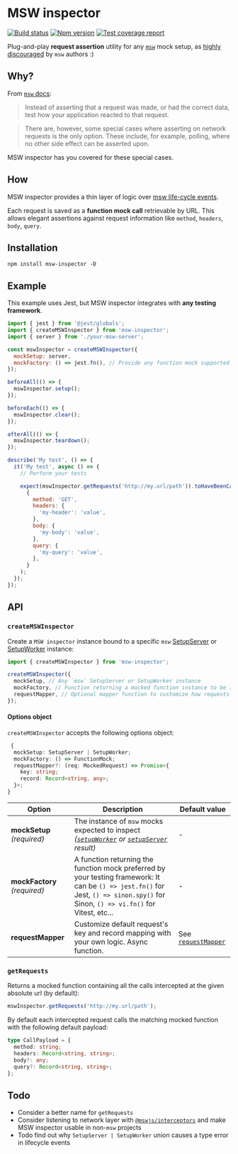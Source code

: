 # MSW inspector

[![Build status][ci-badge]][ci]
[![Npm version][npm-version-badge]][npm]
[![Test coverage report][coveralls-badge]][coveralls]

Plug-and-play **request assertion** utility for any [`msw`][msw] mock setup, as [highly discouraged][msw-docs-request-assertions] by `msw` authors :)

## Why?

From [`msw` docs][msw-docs-request-assertions]:

> Instead of asserting that a request was made, or had the correct data, test how your application reacted to that request.

> There are, however, some special cases where asserting on network requests is the only option. These include, for example, polling, where no other side effect can be asserted upon.

MSW inspector has you covered for these special cases.

## How

MSW inspector provides a thin layer of logic over [msw life-cycle events][msw-docs-life-cycle-events].

Each request is saved as a **function mock call** retrievable by URL. This allows elegant assertions against request information like `method`, `headers`, `body`, `query`.

## Installation

```
npm install msw-inspector -D
```

## Example

This example uses Jest, but MSW inspector integrates with **any testing framework**.

```js
import { jest } from '@jest/globals';
import { createMSWInspector } from 'msw-inspector';
import { server } from './your-msw-server';

const mswInspector = createMSWInspector({
  mockSetup: server,
  mockFactory: () => jest.fn(), // Provide any function mock supported by your testing library
});

beforeAll(() => {
  mswInspector.setup();
});

beforeEach(() => {
  mswInspector.clear();
});

afterAll(() => {
  mswInspector.teardown();
});

describe('My test', () => {
  it('My test', async () => {
    // Perform your tests

    expect(mswInspector.getRequests('http://my.url/path')).toHaveBeenCalledWith(
      {
        method: 'GET',
        headers: {
          'my-header': 'value',
        },
        body: {
          'my-body': 'value',
        },
        query: {
          'my-query': 'value',
        },
      }
    );
  });
});
```

## API

### `createMSWInspector`

Create a `MSW inspector` instance bound to a specific `msw` [SetupServer][msw-docs-setup-server] or [SetupWorker][msw-docs-setup-worker] instance:

```ts
import { createMSWInspector } from 'msw-inspector';

createMSWInspector({
  mockSetup, // Any `msw` SetupServer or SetupWorker instance
  mockFactory, // Function returning a mocked function instance to be inspected in your tests
  requestMapper, // Optional mapper function to customize how requests are stored
});
```

#### Options object

`createMSWInspector` accepts the following options object:

```ts
 {
  mockSetup: SetupServer | SetupWorker;
  mockFactory: () => FunctionMock;
  requestMapper?: (req: MockedRequest) => Promise<{
    key: string;
    record: Record<string, any>;
  }>;
}
```

| Option                       | Description                                                                                                                                                                         | Default value                           |
| ---------------------------- | ----------------------------------------------------------------------------------------------------------------------------------------------------------------------------------- | --------------------------------------- |
| **mockSetup** _(required)_   | The instance of `msw` mocks expected to inspect _([`setupWorker`][msw-docs-setup-worker] or [`setupServer`][msw-docs-setup-server] result)_                                         | -                                       |
| **mockFactory** _(required)_ | A function returning the function mock preferred by your testing framework: It can be `() => jest.fn()` for Jest, `() => sinon.spy()` for Sinon, `() => vi.fn()` for Vitest, etc... | -                                       |
| **requestMapper**            | Customize default request's key and record mapping with your own logic. Async function.                                                                                             | See [`requestMapper`](src/index.ts#L54) |

### `getRequests`

Returns a mocked function containing all the calls intercepted at the given absolute url (by default):

```ts
mswInspector.getRequests('http://my.url/path');
```

By default each intercepted request calls the matching mocked function with the following default payload:

```ts
type CallPayload = {
  method: string;
  headers: Record<string, string>;
  body?: any;
  query?: Record<string, string>;
};
```

## Todo

- Consider a better name for `getRequests`
- Consider listening to network layer with [`@mswjs/interceptors`](https://github.com/mswjs/interceptors) and make MSW inspector usable in non-`msw` projects
- Todo find out why `SetupServer | SetupWorker` union causes a type error in lifecycle events

[ci-badge]: https://github.com/toomuchdesign/msw-inspector/actions/workflows/ci.yml/badge.svg
[ci]: https://github.com/toomuchdesign/msw-inspector/actions/workflows/ci.yml
[coveralls-badge]: https://coveralls.io/repos/github/toomuchdesign/msw-inspector/badge.svg?branch=master
[coveralls]: https://coveralls.io/github/toomuchdesign/msw-inspector?branch=master
[npm]: https://www.npmjs.com/package/msw-inspector
[npm-version-badge]: https://img.shields.io/npm/v/msw-inspector.svg
[msw]: https://mswjs.io
[msw-docs-life-cycle-events]: https://mswjs.io/docs/extensions/life-cycle-events
[msw-docs-request-assertions]: https://mswjs.io/docs/recipes/request-assertions
[msw-docs-setup-server]: https://mswjs.io/docs/api/setup-server
[msw-docs-setup-worker]: https://mswjs.io/docs/api/setup-worker
